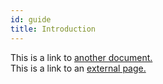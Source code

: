 ```yaml
---
id: guide
title: Introduction
---
```


This is a link to [another document.](doc3.md)  
This is a link to an [external page.](http://www.example.com)
